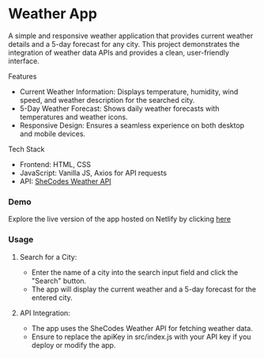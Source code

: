 # Weather App

A simple and responsive weather application that provides current weather details and a 5-day forecast for any city. This project demonstrates the integration of weather data APIs and provides a clean, user-friendly interface.

Features
- Current Weather Information: Displays temperature, humidity, wind speed, and weather description for the searched city.
- 5-Day Weather Forecast: Shows daily weather forecasts with temperatures and weather icons.
- Responsive Design: Ensures a seamless experience on both desktop and mobile devices.

Tech Stack
- Frontend: HTML, CSS
- JavaScript: Vanilla JS, Axios for API requests
-  API: [SheCodes Weather API](https://www.shecodes.io/learn/apis/weather)

### Demo
Explore the live version of the app hosted on Netlify by clicking [here](https://weather-appproject-shecodes.netlify.app/)

### Usage

1. Search for a City:
    - Enter the name of a city into the search input field and click the "Search" button.
    - The app will display the current weather and a 5-day forecast for the entered city.

2. API Integration:
    - The app uses the SheCodes Weather API for fetching weather data.
    - Ensure to replace the apiKey in src/index.js with your API key if you deploy or modify the app.
